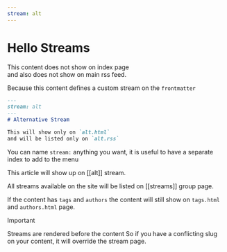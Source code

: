 ```yaml
---
stream: alt
---
```


# Hello Streams

This content does not show on index page  
and also does not show on main rss feed.

Because this content defines a custom stream on the `frontmatter`

```markdown
---
stream: alt
---
# Alternative Stream

This will show only on `alt.html`  
and will be listed only on `alt.rss`
```

You can name `stream:` anything you want, it is useful to have a separate index to add to the menu  

This article will show up on [[alt]] stream.

All streams available on the site will be listed on [[streams]] group page.

If the content has `tags` and `authors` the content will still show on `tags.html` and `authors.html` page.

> [!IMPORTANT]  
> Streams are rendered before the content
> So if you have a conflicting slug on your content, it will override the stream page.
